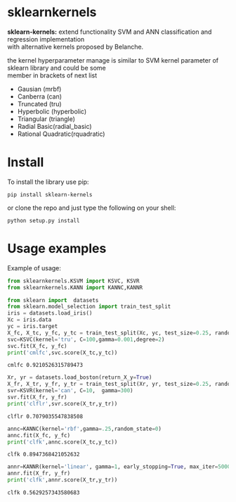 <h1>sklearnkernels</h1>

<b>sklearn-kernels:</b> extend functionality SVM and ANN classification and regression implementation <br/>
with alternative kernels proposed by Belanche.

the kernel hyperparameter manage is similar to SVM kernel parameter of sklearn library and could be some<br/>
member in brackets of  next list
<ul>
    <li>Gausian     (mrbf)</li>
    <li>Canberra    (can)</li>
    <li>Truncated   (tru)</li>
    <li>Hyperbolic  (hyperbolic)</li>
    <li>Triangular  (triangle)</li>
    <li>Radial Basic(radial_basic)</li>
    <li>Rational Quadratic(rquadratic)</li>
</ul>




<h1>Install</h1>


To install the library use pip:

    pip install sklearn-kernels


or clone the repo and just type the following on your shell:

    python setup.py install

<h1>Usage examples</h1>



Example of usage:



```python
from sklearnkernels.KSVM import KSVC, KSVR
from sklearnkernels.KANN import KANNC,KANNR
```


```python
from sklearn import  datasets
from sklearn.model_selection import train_test_split
iris = datasets.load_iris()
Xc = iris.data
yc = iris.target
X_fc, X_tc, y_fc, y_tc = train_test_split(Xc, yc, test_size=0.25, random_state=0)
svc=KSVC(kernel='tru', C=100,gamma=0.001,degree=2)
svc.fit(X_fc, y_fc)
print('cmlfc',svc.score(X_tc,y_tc))

```

    cmlfc 0.9210526315789473
    


```python
Xr, yr = datasets.load_boston(return_X_y=True)
X_fr, X_tr, y_fr, y_tr = train_test_split(Xr, yr, test_size=0.25, random_state=0)
svr=KSVR(kernel='can', C=10,  gamma=300)
svr.fit(X_fr, y_fr)
print('clflr',svr.score(X_tr,y_tr))
```

    clflr 0.7079035547838508
    


```python
annc=KANNC(kernel='rbf',gamma=.25,random_state=0)
annc.fit(X_fc, y_fc)
print('clfk',annc.score(X_tc,y_tc)) 
```

    clfk 0.8947368421052632
    


```python
annr=KANNR(kernel='linear', gamma=1, early_stopping=True, max_iter=5000, random_state=0)
annr.fit(X_fr, y_fr)
print('clfk',annr.score(X_tr,y_tr))
```

    clfk 0.5629257343580683
    
